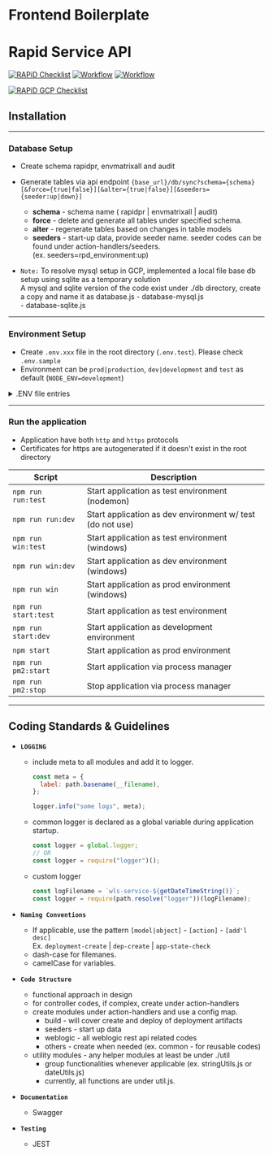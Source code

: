 # Frontend Boilerplate

# Rapid Service API

[![RAPiD Checklist](https://img.shields.io/badge/RAPiD-Checklist-red)](https://docs.google.com/spreadsheets/d/1PvxwAqT64vbaXCH0NaZEriyD_n-nFdjMFaQd-u54jyk/edit#gid=1875727837)
[![Workflow](https://img.shields.io/badge/Roadmap-Workflow_1-orange)](https://app.diagrams.net/#G167jaokVjBBXWHwOOJLcKtFj71uYLA1Yd)
[![Workflow](https://img.shields.io/badge/Roadmap-Workflow_2-yellow)](https://app.diagrams.net/#G1AOlNcNOA6Y6XSiN7AjK_nZJg4Bjxylky)

[![RAPiD GCP Checklist](https://img.shields.io/badge/RAPiD_GCP-Checklist-green)](https://docs.google.com/spreadsheets/d/1BbwugPZrHjplKDrOFmKpazMB0cuJRRnvet3CR1BEtOc/edit#gid=66597012)

## Installation

---

### Database Setup

- Create schema rapidpr, envmatrixall and audit
- Generate tables via api endpoint `{base_url}/db/sync?schema={schema}[&force={true|false}][&alter={true|false}][&seeders={seeder:up|down}]`

  - **schema** - schema name ( rapidpr | envmatrixall | audit)
  - **force** - delete and generate all tables under specified schema.
  - **alter** - regenerate tables based on changes in table models
  - **seeders** - start-up data, provide seeder name. seeder codes can be found under action-handlers/seeders. <br>
    (ex. seeders=rpd_environment:up)

- `Note:` To resolve mysql setup in GCP, implemented a local file base db setup using sqlite as a temporary solution <br>
  A mysql and sqlite version of the code exist under ./db directory, create a copy and name it as database.js - database-mysql.js <br> - database-sqlite.js <br>

---

### Environment Setup

- Create `.env.xxx` file in the root directory (`.env.test`). Please check `.env.sample`
- Environment can be `prod|production`, `dev|development` and `test` as default (`NODE_ENV=development`)

<details>
    <summary>.ENV file entries </summary>

| Key                      | Value                                         |
| ------------------------ | --------------------------------------------- |
| DB_HOST                  | localhost                                     |
| DB_DIALECT               | MYSQL / SQLITE                                |
| DB_LOGGING               | false                                         |
| --- WEBLOGIC ---         |
| WL_USER                  | default weblogic user to use                  |
| WL_PASS                  | default weblogic password to use              |
| WL*PASS*[USER]           | weblogic password for specific user           |
| --- RAPiD ---            |
| DB_DATABASE              | rapid database (rapidpr)                      |
| DB_USER                  | rapid user (user)                             |
| DB_PASSWORD              | rapid password (exact or encrypted)           |
| DB_PORT                  | port                                          |
| --- Envmatrixall ---     |
| ENVMATRIXALL_DB_DATABASE | envmatrixall database (envmatrixall)          |
| ENVMATRIXALL_DB_USER     | envmatrixall user (user)                      |
| ENVMATRIXALL_DB_PASSWORD | envmatrixall password (exact or encrypted)    |
| ENVMATRIXALL_DB_PORT     | port                                          |
| --- Audit ---            |
| AUDIT_DB_DATABASE        | audit database (audit)                        |
| AUDIT_DB_USER            | audit user (user)                             |
| AUDIT_DB_PASSWORD        | audit password (exact or encrypted)           |
| AUDIT_DB_PORT            | port                                          |
| AUDIT_LOGGING            | if true, all tables will be audit for changes |
| --- SQLITE OPTION ---    |
| DB_STORAGE               | ./database/env                                |
| --- REMOTE FILE ---      |
| REMOTE_FILE_STORAGE      | ./remotefiles                                 |
| --- Logging ---          |
| LOG_LEVEL                | debug                                         |
| LOG_DIRECTORY            | ./logs                                        |
| --- GCP ---              |
| GCP_STORAGE              | ./bucket name                                 |
| GCP_STORAGE_MAX_AGE      | 1555200 (not working)                         |
| --- WL DOMAIN API ---    |
| WL_DOMAIN_API            | https://wl-emapi.tsl.telus.com/weblogic/1.0   |

</details>

---

### Run the application

- Application have both `http` and `https` protocols
- Certificates for https are autogenerated if it doesn't exist in the root directory

| Script               | Description                                               |
| -------------------- | --------------------------------------------------------- |
| `npm run run:test`   | Start application as test environment (nodemon)           |
| `npm run run:dev`    | Start application as dev environment w/ test (do not use) |
| `npm run win:test`   | Start application as test environment (windows)           |
| `npm run win:dev`    | Start application as dev environment (windows)            |
| `npm run win`        | Start application as prod environment (windows)           |
| `npm run start:test` | Start application as test environment                     |
| `npm run start:dev`  | Start application as development environment              |
| `npm start`          | Start application as prod environment                     |
| `npm run pm2:start`  | Start application via process manager                     |
| `npm run pm2:stop`   | Stop application via process manager                      |

---

## Coding Standards & Guidelines

- **`LOGGING`**

  - include meta to all modules and add it to logger.

    ```js
    const meta = {
      label: path.basename(__filename),
    };

    logger.info("some logs", meta);
    ```

  - common logger is declared as a global variable during application startup.
    ```js
    const logger = global.logger;
    // OR
    const logger = require("logger")();
    ```
  - custom logger
    ```js
    const logFilename = `wls-service-${getDateTimeString()}`;
    const logger = require(path.resolve("logger"))(logFilename);
    ```

- **`Naming Conventions`**

  - If applicable, use the pattern `[model|object]` - `[action]` - `[add'l desc]` <br>
    Ex. `deployment-create` | `dep-create` | `app-state-check`
  - dash-case for filemanes.
  - camelCase for variables.

- **`Code Structure`**

  - functional approach in design
  - for controller codes, if complex, create under action-handlers
  - create modules under action-handlers and use a config map.
    - build - will cover create and deploy of deployment artifacts
    - seeders - start up data
    - weblogic - all weblogic rest api related codes
    - others - create when needed (ex. common - for reusable codes)
  - utility modules - any helper modules at least be under ./util
    - group functionalities whenever applicable (ex. stringUtils.js or dateUtils.js)
    - currently, all functions are under util.js.

- **`Documentation`**

  - Swagger

- **`Testing`**
  - JEST
